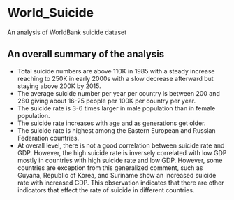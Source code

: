 # World_Suicide
An analysis of WorldBank suicide dataset
## An overall summary of the analysis
- Total suicide numbers are above 110K in 1985 with a steady increase reaching to 250K in early 2000s with a slow decrease afterward but staying above 200K by 2015. 
- The average suicide number per year per country is between 200 and 280 giving about 16-25 people per 100K per country per year.  
- The suicide rate is 3-6 times larger in male population than in female population.
- The suicide rate increases with age and as generations get older. 
- The suicide rate is highest among the Eastern European and Russian Federation countries. 
- At overall level, there is not a good correlation between suicide rate and GDP. However, the high suicide rate is inversely correlated with low GDP mostly in countries with high suicide rate and low GDP. However, some countries are exception from this generalized comment, such as Guyana, Republic of Korea, and Suriname show an increased suicide rate with increased GDP. This observation indicates that there are other indicators that effect the rate of suicide in different countries. 

